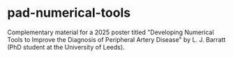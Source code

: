 # pad-numerical-tools
Complementary material for a 2025 poster titled "Developing Numerical Tools to Improve the Diagnosis of Peripheral Artery Disease" by L. J. Barratt (PhD student at the University of Leeds).
